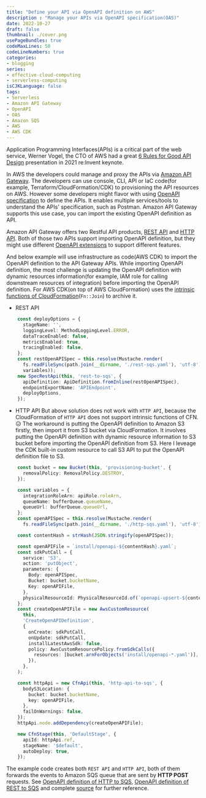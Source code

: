```yaml
---
title: "Define your API via OpenAPI definition on AWS"
description : "Manage your APIs via OpenAPI specification(OAS)"
date: 2022-10-27
draft: false
thumbnail: ./cover.png
usePageBundles: true
codeMaxLines: 50
codeLineNumbers: true
categories:
- blogging
series:
- effective-cloud-computing
- serverless-computing
isCJKLanguage: false
tags:
- Serverless
- Amazon API Gateway
- OpenAPI
- OAS
- Amazon SQS
- AWS
- AWS CDK
---
```


Application Programming Interfaces(APIs) is a critical part of the web service, Werner Vogel, the CTO of AWS had a great
[6 Rules for Good API Design][werner-vogels-6-rules] presentation in 2021 re:Invent keynote.

In AWS the developers could manage and proxy the APIs via [Amazon API Gateway][apigateway]. The developers can use
console, CLI, API or IaC code(for example, Terraform/CloudFormation/CDK) to provisioning the API resources on AWS.
However some developers might flavor with using [OpenAPI specification][oas] to define the APIs. It enables multiple services/tools
to understand the APIs' specification, such as Postman. Amazon API Gateway supports this use case, you can import the 
existing OpenAPI definition as API.

<!--more-->

Amazon API Gateway offers two Restful API products, [REST API][rest-api] and [HTTP API][http-api]. Both of those two APIs
support importing OpenAPI definition, but they might use different [OpenAPI extensions][openapi-extensions] to support different features.

And below example will use infrastructure as code(AWS CDK) to import the OpenAPI definition to the API Gateway APIs.
While importing OpenAPI definition, the most challenge is updating the OpenAPI definition with 
dynamic resources information(for example, IAM role for calling downstream resources of integration) before importing the OpenAPI definition.
For AWS CDK(on top of AWS CloudFormation) uses the [intrinsic functions of CloudFormation][cfn-intrinsic](`Fn::Join`) to archive it.

- REST API
```ts {hl_lines=["8-10"]}
    const deployOptions = {
      stageName: '',
      loggingLevel: MethodLoggingLevel.ERROR,
      dataTraceEnabled: false,
      metricsEnabled: true,
      tracingEnabled: false,
    };
    const restOpenAPISpec = this.resolve(Mustache.render(
      fs.readFileSync(path.join(__dirname, './rest-sqs.yaml'), 'utf-8'),
      variables));
    new SpecRestApi(this, 'rest-to-sqs', {
      apiDefinition: ApiDefinition.fromInline(restOpenAPISpec),
      endpointExportName: 'APIEndpoint',
      deployOptions,
    });
```

- HTTP API
But above solution does not work with `HTTP API`, because the CloudFormation of `HTTP API` does not support intrinsic functions of CFN. :disappointed_relieved:
The workaround is putting the OpenAPI definition to Amazon S3 firstly, then import it from S3 bucket via CloudFormation.
It involves putting the OpenAPI definition with dynamic resource information to S3 bucket before importing the OpenAPI definition from S3.
Here I leveage the CDK built-in custom resource to call S3 API to put the OpenAPI definition file to S3.

```ts {hl_lines=["10-11","26-37","40-42","46"]}
    const bucket = new Bucket(this, 'provisioning-bucket', {
      removalPolicy: RemovalPolicy.DESTROY,
    });

    const variables = {
      integrationRoleArn: apiRole.roleArn,
      queueName: bufferQueue.queueName,
      queueUrl: bufferQueue.queueUrl,
    };
    const openAPISpec = this.resolve(Mustache.render(
      fs.readFileSync(path.join(__dirname, './http-sqs.yaml'), 'utf-8'), variables));

    const contentHash = strHash(JSON.stringify(openAPISpec));

    const openAPIFile = `install/openapi-${contentHash}.yaml`;
    const sdkPutCall = {
      service: 'S3',
      action: 'putObject',
      parameters: {
        Body: openAPISpec,
        Bucket: bucket.bucketName,
        Key: openAPIFile,
      },
      physicalResourceId: PhysicalResourceId.of(`openapi-upsert-${contentHash}`),
    };
    const createOpenAPIFile = new AwsCustomResource(
      this,
      'CreateOpenAPIDefinition',
      {
        onCreate: sdkPutCall,
        onUpdate: sdkPutCall,
        installLatestAwsSdk: false,
        policy: AwsCustomResourcePolicy.fromSdkCalls({
          resources: [bucket.arnForObjects('install/openapi-*.yaml')],
        }),
      },
    );

    const httpApi = new CfnApi(this, 'http-api-to-sqs', {
      bodyS3Location: {
        bucket: bucket.bucketName,
        key: openAPIFile,
      },
      failOnWarnings: false,
    });
    httpApi.node.addDependency(createOpenAPIFile);

    new CfnStage(this, 'DefaultStage', {
      apiId: httpApi.ref,
      stageName: '$default',
      autoDeploy: true,
    });
```

The example code creates both `REST API` and `HTTP API`, 
both of them forwards the events to Amazon SQS queue that are sent by **HTTP POST** requests.
See [OpenAPI definition of HTTP to SQS][http-oas], [OpenAPI definition of REST to SQS][rest-oas]
and complete [source][source] for further reference.

[werner-vogels-6-rules]: https://thenewstack.io/werner-vogels-6-rules-for-good-api-design/
[oas]: https://oai.github.io/Documentation/
[apigateway]: https://aws.amazon.com/api-gateway/
[http-api]: https://docs.aws.amazon.com/apigateway/latest/developerguide/http-api.html
[rest-api]: https://docs.aws.amazon.com/apigateway/latest/developerguide/apigateway-rest-api.html
[openapi-extensions]: https://docs.aws.amazon.com/apigateway/latest/developerguide/api-gateway-swagger-extensions.html
[cfn-intrinsic]: https://docs.aws.amazon.com/AWSCloudFormation/latest/UserGuide/intrinsic-function-reference.html
[http-oas]: https://github.com/zxkane/cdk-collections/blob/master/create-apis-from-openapi-spec/src/http-sqs.yaml
[rest-oas]: https://github.com/zxkane/cdk-collections/blob/master/create-apis-from-openapi-spec/src/rest-sqs.yaml
[source]: https://github.com/zxkane/cdk-collections/tree/master/create-apis-from-openapi-spec